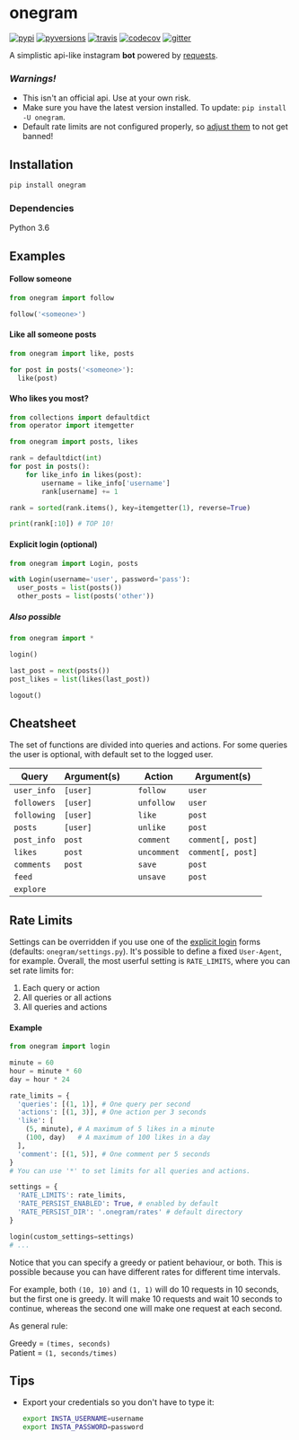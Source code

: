 # onegram
[![pypi](https://img.shields.io/pypi/v/onegram.svg?style=flat-square&colorB=333333)](https://pypi.python.org/pypi/onegram)
[![pyversions](https://img.shields.io/pypi/pyversions/onegram.svg?style=flat-square)](https://pypi.python.org/pypi/onegram)
[![travis](https://img.shields.io/travis/pauloromeira/onegram/master.svg?style=flat-square&logo=travis)](https://travis-ci.org/pauloromeira/onegram)
[![codecov](https://img.shields.io/codecov/c/github/pauloromeira/onegram/master.svg?style=flat-square)](https://codecov.io/gh/pauloromeira/onegram)
[![gitter](https://img.shields.io/gitter/room/pauloromeira/onegram.svg?style=flat-square&logo=gitter-white&colorB=ed1965&logoWidth=10)](https://gitter.im/pauloromeira/onegram)

A simplistic api-like instagram **bot** powered by [requests](https://github.com/requests/requests).

### *Warnings!*
* This isn't an official api. Use at your own risk. 
* Make sure you have the latest version installed. To update: `pip install -U onegram`.
* Default rate limits are not configured properly, so [adjust them](#rate-limits) to not get banned!

## Installation
```sh
pip install onegram
```

### Dependencies
Python 3.6

## Examples
#### Follow someone
```py
from onegram import follow

follow('<someone>')
```

#### Like all someone posts

```py
from onegram import like, posts

for post in posts('<someone>'):
  like(post)
```

#### Who likes you most?
```py
from collections import defaultdict
from operator import itemgetter

from onegram import posts, likes

rank = defaultdict(int)
for post in posts():
    for like_info in likes(post):
        username = like_info['username']
        rank[username] += 1

rank = sorted(rank.items(), key=itemgetter(1), reverse=True)

print(rank[:10]) # TOP 10!
```

#### Explicit login (optional)
```py
from onegram import Login, posts

with Login(username='user', password='pass'):
  user_posts = list(posts())
  other_posts = list(posts('other'))
```

##### Also possible
```py
from onegram import *

login()

last_post = next(posts())
post_likes = list(likes(last_post))

logout()
```

## Cheatsheet
The set of functions are divided into queries and actions. For some queries
the user is optional, with default set to the logged user.

|Query|Argument(s)||Action|Argument(s)|
|-|-|-|-|-|
|`user_info`|`[user]`||`follow`|`user`|
|`followers`|`[user]`||`unfollow`|`user`|
|`following`|`[user]`||`like`|`post`|
|`posts`|`[user]`||`unlike`|`post`|
|`post_info`|`post`||`comment`|`comment[, post]`|
|`likes`|`post`||`uncomment`|`comment[, post]`|
|`comments`|`post`||`save`|`post`|
|`feed`|||`unsave`|`post`|
|`explore`|||||

## Rate Limits
Settings can be overridden if you use one of the [explicit login](#explicit-login-optional) forms (defaults: `onegram/settings.py`). It's possible to define a fixed `User-Agent`, for example.
Overall, the most userful setting is `RATE_LIMITS`, where you can set rate limits for:
1. Each query or action
2. All queries or all actions
3. All queries and actions

#### Example
```py
from onegram import login

minute = 60
hour = minute * 60
day = hour * 24

rate_limits = {
  'queries': [(1, 1)], # One query per second
  'actions': [(1, 3)], # One action per 3 seconds
  'like': [
    (5, minute), # A maximum of 5 likes in a minute
    (100, day)   # A maximum of 100 likes in a day
  ],
  'comment': [(1, 5)], # One comment per 5 seconds
}
# You can use '*' to set limits for all queries and actions.

settings = {
  'RATE_LIMITS': rate_limits,
  'RATE_PERSIST_ENABLED': True, # enabled by default
  'RATE_PERSIST_DIR': '.onegram/rates' # default directory
}

login(custom_settings=settings)
# ...
```

Notice that you can specify a greedy or patient behaviour, or both. This is possible because you can have different rates for different time intervals.

For example, both `(10, 10)` and `(1, 1)` will do 10 requests in 10 seconds, but the first
one is greedy. It will make 10 requests and wait 10 seconds to continue, whereas the second one will make one request at each second.

As general rule:

Greedy = `(times, seconds)`  
Patient = `(1, seconds/times)`

## Tips
  * Export your credentials so you don't have to type it:
    ```sh
    export INSTA_USERNAME=username
    export INSTA_PASSWORD=password
    ```
